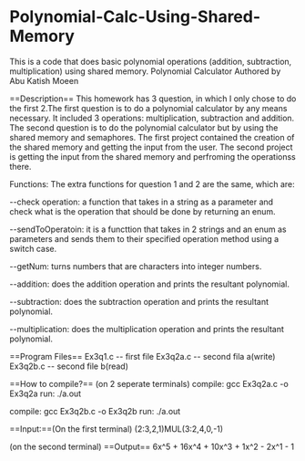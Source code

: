 # Polynomial-Calc-Using-Shared-Memory
This is a code that does basic polynomial operations (addition, subtraction, multiplication) using shared memory.
Polynomial Calculator
Authored by Abu Katish Moeen

==Description==
This homework has 3 question, in which I only chose to do the first 2.The first question is to do a polynomial calculator by any means necessary. It included 3 operations: multiplication, subtraction and addition.
The second question is to do the polynomial calculator but by using the shared memory and semaphores.
The first project contained the creation of the shared memory and getting the input from the user. The second project is getting the input from the shared memory and perfroming the operationss there.


Functions:
The extra functions for question 1 and 2 are the same, which are:

--check operation: a function that takes in a string as a parameter and check what is the operation that should be done by returning an enum.

--sendToOperatoin: it is a functtion that takes in 2 strings and an enum as parameters and sends them to their specified operation method using a switch case.

--getNum: turns numbers that are characters into integer numbers.

--addition: does the addition operation and prints the resultant polynomial.

--subtraction: does the subtraction operation and prints the resultant polynomial.

--multiplication: does the multiplication operation and prints the resultant polynomial.

==Program Files==
Ex3q1.c -- first  file
Ex3q2a.c -- second  fila a(write)
Ex3q2b.c -- second  file b(read)




==How to compile?==
(on 2 seperate terminals)
compile: gcc Ex3q2a.c -o Ex3q2a
run: ./a.out

compile: gcc Ex3q2b.c -o Ex3q2b
run: ./a.out

==Input:==(On the first terminal)
(2:3,2,1)MUL(3:2,4,0,-1)

(on the second terminal)
==Output==
6x^5  + 16x^4  + 10x^3  + 1x^2 - 2x^1 - 1



